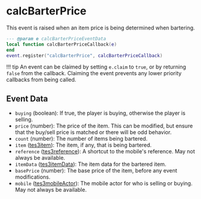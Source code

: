 # calcBarterPrice

This event is raised when an item price is being determined when bartering.

```lua
--- @param e calcBarterPriceEventData
local function calcBarterPriceCallback(e)
end
event.register("calcBarterPrice", calcBarterPriceCallback)
```

!!! tip
	An event can be claimed by setting `e.claim` to `true`, or by returning `false` from the callback. Claiming the event prevents any lower priority callbacks from being called.

## Event Data

* `buying` (boolean): If true, the player is buying, otherwise the player is selling.
* `price` (number): The price of the item. This can be modified, but ensure that the buy/sell price is matched or there will be odd behavior.
* `count` (number): The number of items being bartered.
* `item` ([tes3item](../../types/tes3item)): The item, if any, that is being bartered.
* `reference` ([tes3reference](../../types/tes3reference)): A shortcut to the mobile's reference. May not always be available.
* `itemData` ([tes3itemData](../../types/tes3itemData)): The item data for the bartered item.
* `basePrice` (number): The base price of the item, before any event modifications.
* `mobile` ([tes3mobileActor](../../types/tes3mobileActor)): The mobile actor for who is selling or buying. May not always be available.

